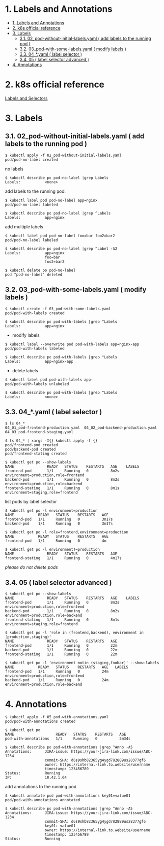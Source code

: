 # 1. Labels and Annotations

- [1. Labels and Annotations](#1-labels-and-annotations)
- [2. k8s official reference](#2-k8s-official-reference)
- [3. Labels](#3-labels)
  - [3.1. 02\_pod-without-initial-labels.yaml ( add labels to the running pod )](#31-02_pod-without-initial-labelsyaml--add-labels-to-the-running-pod-)
  - [3.2. 03\_pod-with-some-labels.yaml ( modify labels )](#32-03_pod-with-some-labelsyaml--modify-labels-)
  - [3.3. 04\_\*.yaml ( label selector )](#33-04_yaml--label-selector-)
  - [3.4. 05 ( label selector advanced )](#34-05--label-selector-advanced-)
- [4. Annotations](#4-annotations)

# 2. k8s official reference

[Labels and Selectors](#https://kubernetes.io/docs/concepts/overview/working-with-objects/labels/)

# 3. Labels

## 3.1. 02_pod-without-initial-labels.yaml ( add labels to the running pod )

```
$ kubectl apply -f 02_pod-without-initial-labels.yaml 
pod/pod-no-label created
```

no labels
```
$ kubectl describe po pod-no-label |grep Labels
Labels:           <none>
```

add labels to the running pod.
```
$ kubectl label pod pod-no-label app=nginx
pod/pod-no-label labeled

$ kubectl describe po pod-no-label |grep ^Labels
Labels:           app=nginx
```

add multiple labels
```
$ kubectl label pod pod-no-label foo=bar foo2=bar2
pod/pod-no-label labeled

$ kubectl describe po pod-no-label |grep ^Label -A2
Labels:           app=nginx
                  foo=bar
                  foo2=bar2
```

```
$ kubectl delete po pod-no-label 
pod "pod-no-label" deleted
```

## 3.2. 03_pod-with-some-labels.yaml ( modify labels )

```
$ kubectl create -f 03_pod-with-some-labels.yaml 
pod/pod-with-labels created

$ kubectl describe po pod-with-labels |grep ^Labels
Labels:           app=nginx
```

- modify labels
```
$ kubectl label --overwrite pod pod-with-labels app=nginx-app
pod/pod-with-labels labeled

$ kubectl describe po pod-with-labels |grep ^Labels
Labels:           app=nginx-app
```

- delete labels

```
$ kubectl label pod pod-with-labels app-
pod/pod-with-labels unlabeled

$ kubectl describe po pod-with-labels |grep ^Labels
Labels:           <none>
```

## 3.3. 04_*.yaml ( label selector )

```
$ ls 04_*
04_01_pod-frontend-production.yaml  04_02_pod-backend-production.yaml  04_03_pod-frontend-staging.yaml

$ ls 04_* | xargs -I{} kubectl apply -f {}
pod/frontend-pod created
pod/backend-pod created
pod/frontend-stating created
```

```
$ kubectl get po --show-labels 
NAME               READY   STATUS    RESTARTS   AGE    LABELS
frontend-pod       1/1     Running   0          8m2s   environment=production,role=frontend
backend-pod        1/1     Running   0          8m2s   environment=production,role=backend
frontend-stating   1/1     Running   0          8m1s   environment=staging,role=frontend
```

list pods by label selector
```
$ kubectl get po -l environment=production
NAME           READY   STATUS    RESTARTS   AGE
frontend-pod   1/1     Running   0          3m17s
backend-pod    1/1     Running   0          3m17s

$ kubectl get po -l role=frontend,environment=production
NAME           READY   STATUS    RESTARTS   AGE
frontend-pod   1/1     Running   0          4m

$ kubectl get po -l environment!=production
NAME               READY   STATUS    RESTARTS   AGE
frontend-stating   1/1     Running   0          4m17s
```

*please do not delete pods*

## 3.4. 05 ( label selector advanced )

```
$ kubectl get po --show-labels 
NAME               READY   STATUS    RESTARTS   AGE    LABELS
frontend-pod       1/1     Running   0          8m2s   environment=production,role=frontend
backend-pod        1/1     Running   0          8m2s   environment=production,role=backend
frontend-stating   1/1     Running   0          8m1s   environment=staging,role=frontend
```

```
$ kubectl get po -l 'role in (frontend,backend), environment in (production,staging)'
NAME               READY   STATUS    RESTARTS   AGE
frontend-pod       1/1     Running   0          22m
backend-pod        1/1     Running   0          22m
frontend-stating   1/1     Running   0          22m
```

```
$ kubectl get po -l 'environment notin (staging,foobar)' --show-labels 
NAME           READY   STATUS    RESTARTS   AGE   LABELS
frontend-pod   1/1     Running   0          24m   environment=production,role=frontend
backend-pod    1/1     Running   0          24m   environment=production,role=backend
```

# 4. Annotations

```text
$ kubectl apply -f 05_pod-with-annotations.yaml
pod/pod-with-annotations created
```

```text
$ kubectl get po
NAME                   READY   STATUS    RESTARTS   AGE
pod-with-annotations   1/1     Running   0          2m34s
```

```text
$ kubectl describe po pod-with-annotations |grep ^Anno -A5
Annotations:      JIRA-issue: https://your-jira-link.com/issue/ABC-1234
                  commit-SHA: d6s9shb82365yg4ygd782889us28377gf6
                  owner: https://internal-link.to.website/username
                  timestamp: 123456789
Status:           Running
IP:               10.42.1.64
```

add annotations to the running pod.
```text
$ kubectl annotate pod pod-with-annotations key01=value01
pod/pod-with-annotations annotated

$ kubectl describe po pod-with-annotations |grep ^Anno -A5
Annotations:      JIRA-issue: https://your-jira-link.com/issue/ABC-1234
                  commit-SHA: d6s9shb82365yg4ygd782889us28377gf6
                  key01: value01
                  owner: https://internal-link.to.website/username
                  timestamp: 123456789
Status:           Running
```


